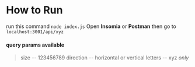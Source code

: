 # How to Run
run this command
```node index.js```
Open **Insomia** or **Postman** then go to
```localhost:3001/api/xyz```
#### query params available
> size -- 123456789
> direction -- horizontal or vertical
> letters -- xyz *only*